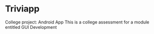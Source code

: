# Triviapp
College project: Android App
This is a college assessment for a module entitled GUI Development
